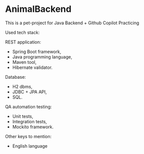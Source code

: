 # AnimalBackend
This is a pet-project for Java Backend + Github Copilot Practicing

Used tech stack:

REST application:
- Spring Boot framework,
- Java programming language,
- Maven tool, 
- Hibernate validator.

Database:
- H2 dbms,
- JDBC + JPA API,
- SQL.


QA automation testing:
- Unit tests,
- Integration tests,
- Mockito framework.

Other keys to mention:
- English language
